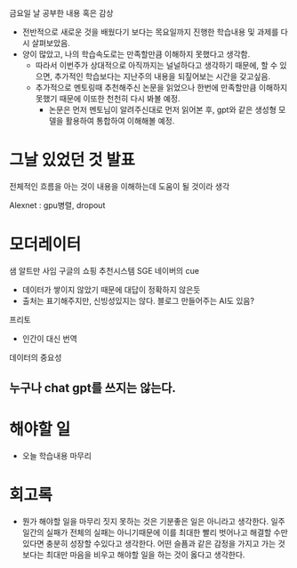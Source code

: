 
금요일 날 공부한 내용 혹은 감상
- 전반적으로 새로운 것을 배웠다기 보다는 목요일까지 진행한 학습내용 및 과제를 다시 살펴보았음.
- 양이 많았고, 나의 학습속도로는 만족할만큼 이해하지 못했다고 생각함.
	- 따라서 이번주가 상대적으로 아직까지는 널널하다고 생각하기 때문에, 할 수 있으면, 추가적인 학습보다는 지난주의 내용을 되짚어보는 시간을 갖고싶음.
	- 추가적으로 멘토링때 추천해주신 논문을 읽었으나 한번에 만족할만큼 이해하지 못했기 때문에 이또한 천천히 다시 봐볼 예정.
		- 논문은 먼저 멘토님이 알려주신대로 먼저 읽어본 후, gpt와 같은 생성형 모델을 활용하여 통합하여 이해해볼 예정.

# 그날 있었던 것 발표
전체적인 흐름을 아는 것이 내용을 이해하는데 도움이 될 것이라 생각

 Alexnet : gpu병렬, dropout
 


# 모더레이터
샘 알트만 사임
구글의 쇼핑 추천시스템 SGE
네이버의 cue
- 데이터가 쌓이지 않았기 때문에 대답이 정확하지 않은듯
- 출처는 표기해주지만, 신빙성있지는 않다.
블로그 만들어주는 AI도 있음?


프리토
- 인간이 대신 번역

데이터의 중요성

누구나 chat gpt를 쓰지는 않는다.
- 
# 해야할 일
- 오늘 학습내용 마무리

# 회고록
- 뭔가 해야할 일을 마무리 짓지 못하는 것은 기분좋은 일은 아니라고 생각한다. 일주일간의 실패가 전체의 실패는 아니기때문에 이를 최대한 빨리 벗어나고 해결할 수만 있다면 충분히 성장할 수있다고 생각한다. 어떤 슬픔과 같은 감정을 가지고 가는 것보다는 최대만 마음을 비우고 해야할 일을 하는 것이 옳다고 생각한다.